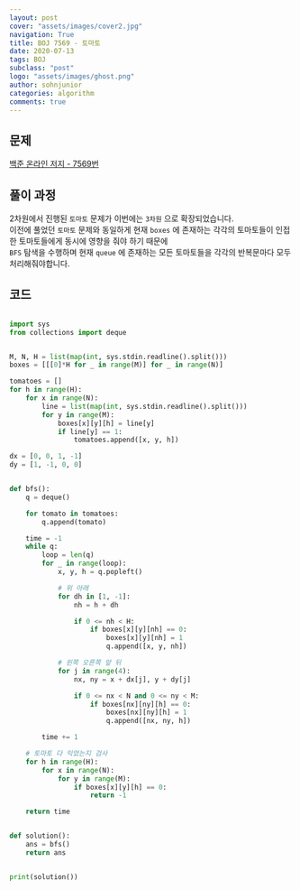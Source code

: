 ```yaml
---
layout: post
cover: "assets/images/cover2.jpg"
navigation: True
title: BOJ 7569 - 토마토
date: 2020-07-13
tags: BOJ
subclass: "post"
logo: "assets/images/ghost.png"
author: sohnjunior
categories: algorithm
comments: true
---
```


## 문제

[백준 온라인 저지 - 7569번](https://www.acmicpc.net/problem/7569)

## 풀이 과정

2차원에서 진행된 `토마토` 문제가 이번에는 `3차원` 으로 확장되었습니다. <br>
이전에 풀었던 `토마토` 문제와 동일하게 현재 `boxes` 에 존재하는 각각의 토마토들이 인접한 토마토들에게 동시에 영향을 줘야 하기 때문에 <br>
`BFS` 탐색을 수행하며 현재 `queue` 에 존재하는 모든 토마토들을 각각의 반복문마다 모두 처리해줘야합니다. <br>

## 코드

```python

import sys
from collections import deque


M, N, H = list(map(int, sys.stdin.readline().split()))
boxes = [[[0]*H for _ in range(M)] for _ in range(N)]

tomatoes = []
for h in range(H):
    for x in range(N):
        line = list(map(int, sys.stdin.readline().split()))
        for y in range(M):
            boxes[x][y][h] = line[y]
            if line[y] == 1:
                tomatoes.append([x, y, h])

dx = [0, 0, 1, -1]
dy = [1, -1, 0, 0]


def bfs():
    q = deque()

    for tomato in tomatoes:
        q.append(tomato)

    time = -1
    while q:
        loop = len(q)
        for _ in range(loop):
            x, y, h = q.popleft()

            # 위 아래
            for dh in [1, -1]:
                nh = h + dh

                if 0 <= nh < H:
                    if boxes[x][y][nh] == 0:
                        boxes[x][y][nh] = 1
                        q.append([x, y, nh])

            # 왼쪽 오른쪽 앞 뒤
            for j in range(4):
                nx, ny = x + dx[j], y + dy[j]

                if 0 <= nx < N and 0 <= ny < M:
                    if boxes[nx][ny][h] == 0:
                        boxes[nx][ny][h] = 1
                        q.append([nx, ny, h])

        time += 1

    # 토마토 다 익었는지 검사
    for h in range(H):
        for x in range(N):
            for y in range(M):
                if boxes[x][y][h] == 0:
                    return -1

    return time


def solution():
    ans = bfs()
    return ans


print(solution())


```
